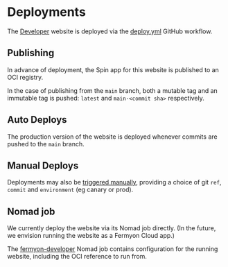 # Deployments

The [Developer](https://developer.fermyon.com) website is deployed via the [deploy.yml](../.github/workflows/deploy.yml) GitHub workflow.

## Publishing

In advance of deployment, the Spin app for this website is published to an OCI registry.

In the case of publishing from the `main` branch, both a mutable tag and an immutable tag is pushed: `latest` and `main-<commit sha>` respectively.

## Auto Deploys

The production version of the website is deployed whenever commits are pushed to the `main` branch.

## Manual Deploys

Deployments may also be [triggered manually](https://github.com/fermyon/developer/actions/workflows/deploy.yml), providing a choice of git
`ref`, `commit` and `environment` (eg canary or prod).

## Nomad job

We currently deploy the website via its Nomad job directly. (In the future, we envision running the website as a Fermyon Cloud app.)

The [fermyon-developer](./fermyon-developer.nomad) Nomad job contains configuration for the running website, including the OCI reference to run from.